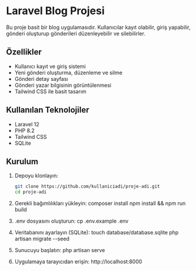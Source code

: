 # Laravel Blog Projesi

Bu proje basit bir blog uygulamasıdır. Kullanıcılar kayıt olabilir, giriş yapabilir, gönderi oluşturup gönderileri düzenleyebilir ve silebilirler.

## Özellikler
- Kullanıcı kayıt ve giriş sistemi
- Yeni gönderi oluşturma, düzenleme ve silme
- Gönderi detay sayfası
- Gönderi yazar bilgisinin görüntülenmesi
- Tailwind CSS ile basit tasarım

## Kullanılan Teknolojiler
- Laravel 12
- PHP 8.2
- Tailwind CSS
- SQLite

## Kurulum
1. Depoyu klonlayın:
   ```bash
   git clone https://github.com/kullaniciadi/proje-adi.git
   cd proje-adi

2. Gerekli bağımlılıkları yükleyin:
   composer install
   npm install && npm run build

3. .env dosyasını oluşturun:
   cp .env.example .env

4. Veritabanını ayarlayın (SQLite):
   touch database/database.sqlite
   php artisan migrate --seed

5. Sunucuyu başlatın:
   php artisan serve

6. Uygulamaya tarayıcıdan erişin:
   http://localhost:8000
   
